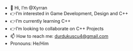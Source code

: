 - 👋 Hi, I’m @Xyrran
- 👉I’m interested in Game Development, Design and C++
- 👉I’m currently learning C++
- 👉I’m looking to collaborate on C++ Projects
- 📫 How to reach me: durdukuscu4@gmail.com
- Pronouns: He/Him

